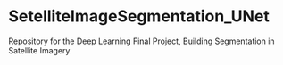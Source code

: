 # SetelliteImageSegmentation_UNet
Repository for the Deep Learning Final Project, Building Segmentation in Satellite Imagery
